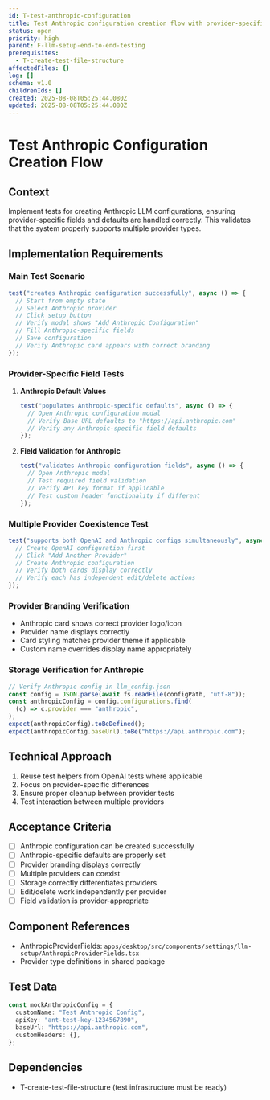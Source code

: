 ```yaml
---
id: T-test-anthropic-configuration
title: Test Anthropic configuration creation flow with provider-specific fields
status: open
priority: high
parent: F-llm-setup-end-to-end-testing
prerequisites:
  - T-create-test-file-structure
affectedFiles: {}
log: []
schema: v1.0
childrenIds: []
created: 2025-08-08T05:25:44.080Z
updated: 2025-08-08T05:25:44.080Z
---
```


# Test Anthropic Configuration Creation Flow

## Context

Implement tests for creating Anthropic LLM configurations, ensuring provider-specific fields and defaults are handled correctly. This validates that the system properly supports multiple provider types.

## Implementation Requirements

### Main Test Scenario

```typescript
test("creates Anthropic configuration successfully", async () => {
  // Start from empty state
  // Select Anthropic provider
  // Click setup button
  // Verify modal shows "Add Anthropic Configuration"
  // Fill Anthropic-specific fields
  // Save configuration
  // Verify Anthropic card appears with correct branding
});
```

### Provider-Specific Field Tests

1. **Anthropic Default Values**

   ```typescript
   test("populates Anthropic-specific defaults", async () => {
     // Open Anthropic configuration modal
     // Verify Base URL defaults to "https://api.anthropic.com"
     // Verify any Anthropic-specific field defaults
   });
   ```

2. **Field Validation for Anthropic**
   ```typescript
   test("validates Anthropic configuration fields", async () => {
     // Open Anthropic modal
     // Test required field validation
     // Verify API key format if applicable
     // Test custom header functionality if different
   });
   ```

### Multiple Provider Coexistence Test

```typescript
test("supports both OpenAI and Anthropic configs simultaneously", async () => {
  // Create OpenAI configuration first
  // Click "Add Another Provider"
  // Create Anthropic configuration
  // Verify both cards display correctly
  // Verify each has independent edit/delete actions
});
```

### Provider Branding Verification

- Anthropic card shows correct provider logo/icon
- Provider name displays correctly
- Card styling matches provider theme if applicable
- Custom name overrides display name appropriately

### Storage Verification for Anthropic

```typescript
// Verify Anthropic config in llm_config.json
const config = JSON.parse(await fs.readFile(configPath, "utf-8"));
const anthropicConfig = config.configurations.find(
  (c) => c.provider === "anthropic",
);
expect(anthropicConfig).toBeDefined();
expect(anthropicConfig.baseUrl).toBe("https://api.anthropic.com");
```

## Technical Approach

1. Reuse test helpers from OpenAI tests where applicable
2. Focus on provider-specific differences
3. Ensure proper cleanup between provider tests
4. Test interaction between multiple providers

## Acceptance Criteria

- [ ] Anthropic configuration can be created successfully
- [ ] Anthropic-specific defaults are properly set
- [ ] Provider branding displays correctly
- [ ] Multiple providers can coexist
- [ ] Storage correctly differentiates providers
- [ ] Edit/delete work independently per provider
- [ ] Field validation is provider-appropriate

## Component References

- AnthropicProviderFields: `apps/desktop/src/components/settings/llm-setup/AnthropicProviderFields.tsx`
- Provider type definitions in shared package

## Test Data

```typescript
const mockAnthropicConfig = {
  customName: "Test Anthropic Config",
  apiKey: "ant-test-key-1234567890",
  baseUrl: "https://api.anthropic.com",
  customHeaders: {},
};
```

## Dependencies

- T-create-test-file-structure (test infrastructure must be ready)
